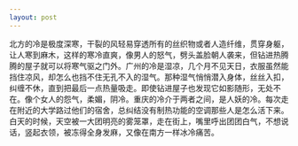 ```yaml
---
layout: post
---
```

北方的冷是极度深寒，干裂的风轻易穿透所有的丝织物或者人造纤维，贯穿身躯，让人寒到麻木，这样的寒冷直爽，像男人的怒气，劈头盖脸朝人袭来，但钻进热腾腾的屋子就可以将寒气驱之门外。广州的冷是湿凉，几个月不见天日，衣服虽然能挡住凉风，却怎么也挡不住无孔不入的湿气。那种湿气悄悄潜入身体，丝丝入扣，纠缠不休，直到把最后一点热量吸走。即使钻进屋子也发现它如影随形，无处不在。像个女人的怨气，柔媚，阴冷。重庆的冷介于两者之间，是人妖的冷。每次走在附近的大学路过他们的宿舍，总纠结没有制热功能的空调那些人是怎么活下来。白天的时候，天空被一大团明亮的雾笼罩，走在街上，嘴里呼出团团白气，不想说话，竖起衣领，被冻得全身发麻，又像在南方一样冰冷痛苦。